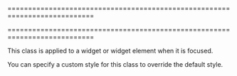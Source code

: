 ===========================================================================
<!--handmade--><!--/handmade-->
===========================================================================

<!--shortDescription-->
This class is applied to a widget or widget element when it is focused.
<!--/shortDescription-->

<!--fullDescription-->
You can specify a custom style for this class to override the default style.
<!--/fullDescription-->